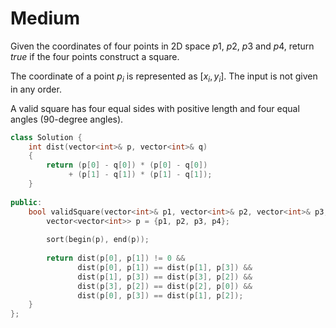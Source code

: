 # Medium

Given the coordinates of four points in 2D space $p1$, $p2$, $p3$ and $p4$, return $true$ if the four points construct a square.

The coordinate of a point $p_i$ is represented as $[x_i, y_i]$. The input is not given in any order.

A valid square has four equal sides with positive length and four equal angles (90-degree angles).

```cpp
class Solution {
    int dist(vector<int>& p, vector<int>& q)
    {
        return (p[0] - q[0]) * (p[0] - q[0]) 
             + (p[1] - q[1]) * (p[1] - q[1]);
    }
    
public:
    bool validSquare(vector<int>& p1, vector<int>& p2, vector<int>& p3, vector<int>& p4) {
        vector<vector<int>> p = {p1, p2, p3, p4};
        
        sort(begin(p), end(p));
        
        return dist(p[0], p[1]) != 0 && 
               dist(p[0], p[1]) == dist(p[1], p[3]) && 
               dist(p[1], p[3]) == dist(p[3], p[2]) && 
               dist(p[3], p[2]) == dist(p[2], p[0]) && 
               dist(p[0], p[3]) == dist(p[1], p[2]);
    }
};
```
